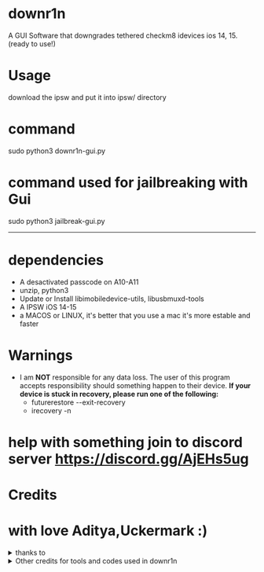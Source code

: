 # downr1n
A GUI Software that downgrades tethered checkm8 idevices ios 14, 15. (ready to use!)

# Usage

download the ipsw and put it into ipsw/ directory

# command 
sudo python3 downr1n-gui.py

# command used for jailbreaking with Gui
sudo python3 jailbreak-gui.py

---

# dependencies
- A desactivated passcode on A10-A11 
- unzip, python3
- Update or Install libimobiledevice-utils, libusbmuxd-tools
- A IPSW iOS 14-15 
- a MACOS or LINUX, it's better that you use a mac it's more estable and faster

# Warnings
- I am **NOT** responsible for any data loss. The user of this program accepts responsibility should something happen to their device.
 **If your device is stuck in recovery, please run one of the following:**
   - futurerestore --exit-recovery
   - irecovery -n


# help with something join to discord server https://discord.gg/AjEHs5ug


# Credits

# with love Aditya,Uckermark :)

<details><summary>thanks to</summary>
<p>

- [Aditya](https://github.com/aditya20110) developer,owner :)
- [Uckermark](https://github.com/Uckermark) fixed most of the errors we faced.Thank you :)
- [Edwin](https://github.com/edwin170) developer of downr1n :)
 
</details>

<details><summary>Other credits for tools and codes used in downr1n</summary>

- [mineek](https://github.com/mineek/) because sunst0rm

- [exploit](https://github.com/exploit3dguy/) for asrpatcher

- [iSuns9](https://github.com/iSuns9/)

- [Nathan](https://github.com/verygenericname) for the ramdisk
    
- [m1sta](https://github.com/m1stadev) for [pyimg4](https://github.com/m1stadev/PyIMG4)

- [tihmstar](https://github.com/tihmstar) for [pzb](https://github.com/tihmstar/partialZipBrowser)/original [iBoot64Patcher](https://github.com/tihmstar/iBoot64Patcher)/original [liboffsetfinder64](https://github.com/tihmstar/liboffsetfinder64)/[img4tool](https://github.com/tihmstar/img4tool)

- [xerub](https://github.com/xerub) for [img4lib](https://github.com/xerub/img4lib) and [restored_external](https://github.com/xerub/sshrd) in the ramdisk

- [libimobiledevice](https://github.com/libimobiledevice) for several tools used in this project (irecovery, ideviceenterrecovery etc), and [nikias](https://github.com/nikias) for keeping it up to date

- [Ralp0045](https://github.com/Ralph0045/Kernel64Patcher) amazing dtree_patcher and kernel64patcher ;)

</p>
</details>
